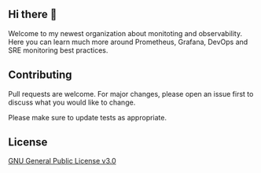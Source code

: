 ## Hi there 👋

Welcome to my newest organization about monitoting and observability. Here you can learn much more around Prometheus, Grafana, DevOps and SRE monitoring best practices.

## Contributing
Pull requests are welcome. For major changes, please open an issue first to discuss what you would like to change.

Please make sure to update tests as appropriate.

## License
[GNU General Public License v3.0](https://github.com/monitoring-tutorials/prometheus-focused/blob/main/LICENSE)
